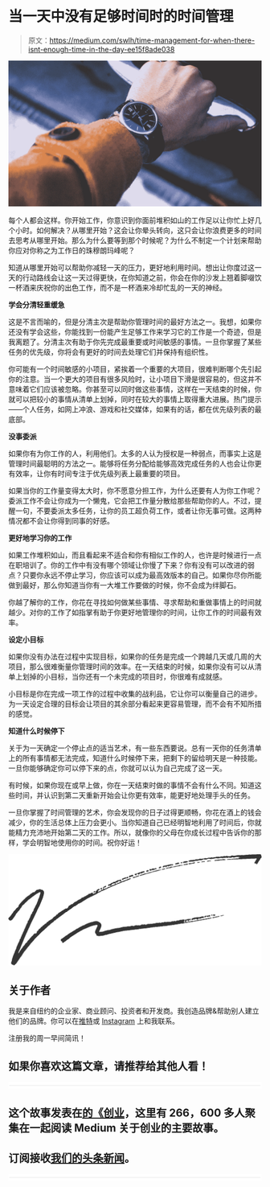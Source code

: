 # 当一天中没有足够时间时的时间管理

> 原文：<https://medium.com/swlh/time-management-for-when-there-isnt-enough-time-in-the-day-ee15f8ade038>

![](img/245eeb10bcc6bef6f4cbbeaf184f0ef1.png)

每个人都会这样。你开始工作，你意识到你面前堆积如山的工作足以让你忙上好几个小时。如何解决？从哪里开始？这会让你晕头转向，这只会让你浪费更多的时间去思考从哪里开始。那么为什么要等到那个时候呢？为什么不制定一个计划来帮助你应对你称之为工作日的珠穆朗玛峰呢？

知道从哪里开始可以帮助你减轻一天的压力，更好地利用时间。想出让你度过这一天的行动路线会让这一天过得更快，在你知道之前，你会在你的沙发上翘着脚啜饮一杯酒来庆祝你的出色工作，而不是一杯酒来冷却忙乱的一天的神经。

**学会分清轻重缓急**

这是不言而喻的，但是分清主次是帮助你管理时间的最好方法之一。我想，如果你还没有学会这些，你能找到一份能产生足够工作来学习它的工作是一个奇迹，但是我离题了。分清主次有助于你先完成最重要或时间敏感的事情。一旦你掌握了某些任务的优先级，你将会有更好的时间去处理它们并保持有组织性。

你可能有一个时间敏感的小项目，紧挨着一个重要的大项目，很难判断哪个先引起你的注意。当一个更大的项目有很多风险时，让小项目下滑是很容易的，但这并不意味着它们应该被忽略。你甚至可以同时做这些事情，这样在一天结束的时候，你就可以把较小的事情从清单上划掉，同时在较大的事情上取得重大进展。热门提示——个人任务，如网上冲浪、游戏和社交媒体，如果有的话，都在优先级列表的最底部。

**没事委派**

如果你有为你工作的人，利用他们。太多的人认为授权是一种弱点，而事实上这是管理时间最聪明的方法之一。能够将任务分配给能够高效完成任务的人也会让你更有效率，让你有时间专注于优先级列表上最重要的项目。

如果当你的工作量变得太大时，你不愿意分担工作，为什么还要有人为你工作呢？委派工作不会让你成为一个懒鬼，它会把工作量分散给那些帮助你的人。不过，提醒一句，不要委派太多任务，让你的员工超负荷工作，或者让你无事可做。这两种情况都不会让你得到同事的好感。

**更好地学习你的工作**

如果工作堆积如山，而且看起来不适合和你有相似工作的人，也许是时候进行一点在职培训了。你的工作中有没有哪个领域让你慢了下来？你有没有可以改进的弱点？只要你永远不停止学习，你应该可以成为最高效版本的自己。如果你尽你所能做到最好，那么你知道当你有一大堆工作要做的时候，你不会成为绊脚石。

你越了解你的工作，你花在寻找如何做某些事情、寻求帮助和重做事情上的时间就越少。对你的工作了如指掌有助于你更好地管理你的时间，让你工作的时间最有效率。

**设定小目标**

如果你没有办法在过程中实现目标，如果你的任务是完成一个跨越几天或几周的大项目，那么很难衡量你管理时间的效率。在一天结束的时候，如果你没有可以从清单上划掉的小目标，当你还有一个未完成的项目时，你很难有成就感。

小目标是你在完成一项工作的过程中收集的战利品，它让你可以衡量自己的进步。为一天设定合理的目标会让项目的其余部分看起来更容易管理，而不会有不知所措的感觉。

**知道什么时候停下**

关于为一天确定一个停止点的适当艺术，有一些东西要说。总有一天你的任务清单上的所有事情都无法完成，知道什么时候停下来，把剩下的留给明天是一种技能。一旦你能够确定你可以停下来的点，你就可以认为自己完成了这一天。

有时候，如果你现在或早上做，你在一天结束时做的事情不会有什么不同。知道这些时间，并认识到第二天重新开始会让你更有效率，能更好地处理手头的任务。

一旦你掌握了时间管理的艺术，你会发现你的日子过得更顺畅，你花在酒上的钱会减少，你的生活总体上压力会更小。当你知道自己已经明智地利用了时间后，你就能精力充沛地开始第二天的工作。所以，就像你的父母在你成长过程中告诉你的那样，学会明智地使用你的时间。祝你好运！

![](img/385caab865cb5b0f5a9baf8cea00782e.png)

## 关于作者

我是来自纽约的企业家、商业顾问、投资者和开发商。我创造品牌&帮助别人建立他们的品牌。你可以在[推特](http://twitter.com/vinnygaliano)或 [Instagram](http://instagram.com/vinnygaliano) 上和我联系。

注册我的周一早间简讯！

## 如果你喜欢这篇文章，请推荐给其他人看！

![](img/731acf26f5d44fdc58d99a6388fe935d.png)

## 这个故事发表在[的《创业](https://medium.com/swlh)，这里有 266，600 多人聚集在一起阅读 Medium 关于创业的主要故事。

## 订阅接收[我们的头条新闻](http://growthsupply.com/the-startup-newsletter/)。

![](img/731acf26f5d44fdc58d99a6388fe935d.png)